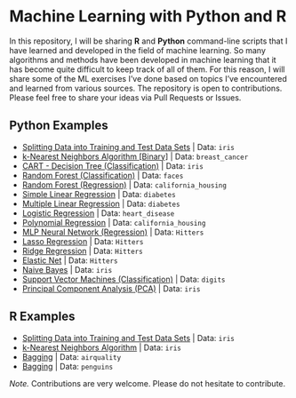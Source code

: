 # Machine Learning with Python and R
In this repository, I will be sharing **R** and **Python** command-line scripts that I have learned and developed in the field of machine learning. So many algorithms and methods have been developed in machine learning that it has become quite difficult to keep track of all of them. For this reason, I will share some of the ML exercises I’ve done based on topics I’ve encountered and learned from various sources. The repository is open to contributions. Please feel free to share your ideas via Pull Requests or Issues.

## **Python Examples**

+ [Splitting Data into Training and Test Data Sets](https://github.com/gungorMetehan/Machine-Learning-with-Python-and-R/blob/main/Python-codes/splitting_data.py) | Data: `iris`
+ [k-Nearest Neighbors Algorithm [Binary]](https://github.com/gungorMetehan/Machine-Learning-with-Python-and-R/blob/main/Python-codes/knn_binary.py) | Data: `breast_cancer`
+ [CART - Decision Tree (Classification)](https://github.com/gungorMetehan/Machine-Learning-with-Python-and-R/blob/main/Python-codes/dtree_classification.py) | Data: `iris`
+ [Random Forest (Classification)](https://github.com/gungorMetehan/Machine-Learning-with-Python-and-R/blob/main/Python-codes/random_forest.py) | Data: `faces`
+ [Random Forest (Regression)](https://github.com/gungorMetehan/ML-with-Python-and-R/blob/main/Python-codes/random_forest_regression.py) | Data: `california_housing`
+ [Simple Linear Regression](https://github.com/gungorMetehan/ML-with-Python-and-R/blob/main/Python-codes/simple_linear_regression.py) | Data: `diabetes`
+ [Multiple Linear Regression](https://github.com/gungorMetehan/ML-with-Python-and-R/blob/main/Python-codes/multiple_linear_regression.py) | Data: `diabetes`
+ [Logistic Regression](https://github.com/gungorMetehan/ML-with-Python-and-R/blob/main/Python-codes/logistic_regression.py) | Data: `heart_disease`
+ [Polynomial Regression](https://github.com/gungorMetehan/ML-with-Python-and-R/blob/main/Python-codes/polynomial_regression.py) | Data: `california_housing`
+ [MLP Neural Network (Regression)](https://github.com/gungorMetehan/ML-with-Python-and-R/blob/main/Python-codes/mlp.py) | Data: `Hitters`
+ [Lasso Regression](https://github.com/gungorMetehan/ML-with-Python-and-R/blob/main/Python-codes/lasso_regression.py) | Data: `Hitters`
+ [Ridge Regression](https://github.com/gungorMetehan/ML-with-Python-and-R/blob/main/Python-codes/ridge_regression.py) | Data: `Hitters`
+ [Elastic Net](https://github.com/gungorMetehan/ML-with-Python-and-R/blob/main/Python-codes/elasticnet.py) | Data: `Hitters`
+ [Naive Bayes](https://github.com/gungorMetehan/ML-with-Python-and-R/blob/main/Python-codes/naive_bayes.py) | Data: `iris`
+ [Support Vector Machines (Classification)](https://github.com/gungorMetehan/ML-with-Python-and-R/blob/main/Python-codes/SVM.py) | Data: `digits`
+ [Principal Component Analysis (PCA)](https://github.com/gungorMetehan/ML-with-Python-and-R/blob/main/Python-codes/pca.py) | Data: `iris`


## **R Examples**

+ [Splitting Data into Training and Test Data Sets](https://github.com/gungorMetehan/Machine-Learning-with-Python-and-R/blob/main/R-codes/splitting_data.R) | Data: `iris`
+ [k-Nearest Neighbors Algorithm](https://github.com/gungorMetehan/Machine-Learning-with-Python-and-R/blob/main/R-codes/kNN_modeling.R) | Data: `iris`
+ [Bagging](https://github.com/gungorMetehan/Machine-Learning-with-Python-and-R/blob/main/R-codes/bagging.R) | Data: `airquality`
+ [Bagging](https://github.com/gungorMetehan/Machine-Learning-with-Python-and-R/blob/main/R-codes/bagging_2.R) | Data: `penguins`



*Note.* Contributions are very welcome. Please do not hesitate to contribute.
